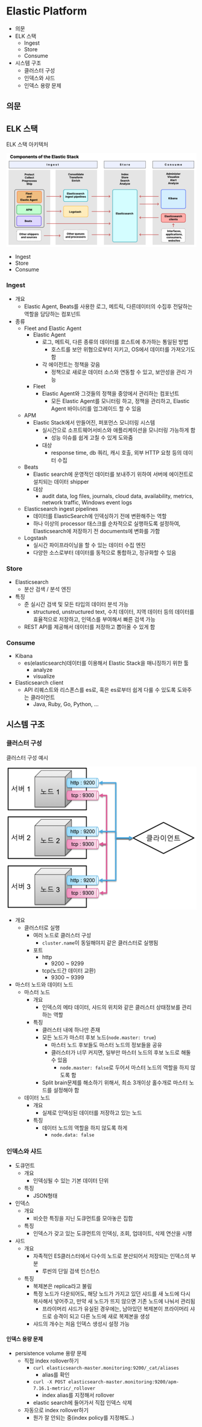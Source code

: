# Elastic Platform

- 의문
- ELK 스택
  - Ingest
  - Store
  - Consume
- 시스템 구조
  - 클러스터 구성
  - 인덱스와 샤드
  - 인덱스 용량 문제

## 의문

## ELK 스택

ELK 스택 아키텍처

![](./images/elastic_stack_architecture1.png)

- Ingest
- Store
- Consume

### Ingest

- 개요
  - Elastic Agent, Beats를 사용한 로그, 메트릭, 다른데이터의 수집후 전달하는 역할을 담당하는 컴포넌트
- 종류
  - Fleet and Elastic Agent
    - Elastic Agent
      - 로그, 메트릭, 다른 종류의 데이터를 호스트에 추가하는 통일된 방법
        - 호스트를 보안 위협으로부터 지키고, OS에서 데이터를 가져오기도 함
      - 각 에이전트는 정책을 갖음
        - 정책으로 새로운 데이터 소스와 연동할 수 있고, 보안성을 관리 가능
    - Fleet
      - Elastic Agent와 그것들의 정책을 중앙에서 관리하는 컴포넌트
        - 모든 Elastic Agent를 모니터링 하고, 정책을 관리하고, Elastic Agent 바이너리를 업그레이드 할 수 있음
  - APM
    - Elastic Stack에서 만들어진, 퍼포먼스 모니터링 시스템
      - 실시간으로 소프트웨어서비스와 애플리케이션을 모니터링 가능하게 함
        - 성능 이슈를 쉽게 고칠 수 있게 도와줌
      - 대상
        - response time, db 쿼리, 캐시 호출, 외부 HTTP 요청 등의 데이터 수집
  - Beats
    - Elastic search에 운영적인 데이터를 보내주기 위하여 서버에 에이전트로 설치되는 데이터 shipper
    - 대상
      - audit data, log files, journals, cloud data, availability, metrics, network traffic, Windows event logs
  - Elasticsearch ingest pipelines
    - 데이터를 ElasticSearch에 인덱싱하기 전에 변환해주는 역할
    - 하나 이상의 processor 태스크를 순차적으로 실행하도록 설정하여, Elasticsearch에 저장하기 전 documents에 변화를 가함
  - Logstash
    - 실시간 파이프라이닝을 할 수 있는 데이터 수집 엔진
    - 다양한 소스로부터 데이터를 동적으로 통합하고, 정규화할 수 있음

### Store

- Elasticsearch
  - 분산 검색 / 분석 엔진
- 특징
  - 준 실시간 검색 및 모든 타입의 데이터 분석 가능
    - structured, unstructured text, 수치 데이터, 지역 데이터 등의 데이터를 효율적으로 저장하고, 인덱스를 부여해서 빠른 검색 가능
  - REST API를 제공해서 데이터를 저장하고 뽑아올 수 있게 함

### Consume

- Kibana
  - es(elasticsearch)데이터를 이용해서 Elastic Stack을 매니징하기 위한 툴
    - analyze
    - visualize
- Elasticsearch client
  - API 리퀘스트와 리스폰스를 es로, 혹은 es로부터 쉽게 다룰 수 있도록 도와주는 클라이언트
    - Java, Ruby, Go, Python, ...

## 시스템 구조

### 클러스터 구성

클러스터 구성 예시

![](./images/es_cluster_architecture1.png)

- 개요
  - 클러스터로 실행
    - 여러 노드로 클러스터 구성
      - `cluster.name`이 동일해야지 같은 클러스터로 실행됨
    - 포트
      - http
        - 9200 ~ 9299
      - tcp(노드간 데이터 교환)
        - 9300 ~ 9399
- 마스터 노드와 데이터 노드
  - 마스터 노드
    - 개요
      - 인덱스의 메타 데이터, 샤드의 위치와 같은 클러스터 상태정보를 관리하는 역할
    - 특징
      - 클러스터 내에 하나만 존재
      - 모든 노드가 마스터 후보 노드(`node.master: true`)
        - 마스터 노드 후보들도 마스터 노드의 정보들을 공유
        - 클러스터가 너무 커지면, 일부만 마스터 노드의 후보 노드로 해둘 수 있음
          - `node.master: false`로 두어서 마스터 노드의 역할을 하지 않도록 함
      - Split brain문제를 해소하기 위해서, 최소 3개이상 홀수개로 마스터 노드를 설정해야 함
  - 데이터 노드
    - 개요
      - 실제로 인덱싱된 데이터를 저장하고 있는 노드
    - 특징
      - 데이터 노드의 역할을 하지 않도록 하게
        - `node.data: false`

### 인덱스와 샤드

- 도큐먼트
  - 개요
    - 인덱싱될 수 있는 기본 데이터 단위
  - 특징
    - JSON형태
- 인덱스
  - 개요
    - 비슷한 특징을 지닌 도큐먼트를 모아놓은 집합
  - 특징
    - 인덱스가 갖고 있는 도큐먼트의 인덱싱, 조회, 업데이트, 삭제 연산을 시행
- 샤드
  - 개요
    - 자족적인 ES클러스터에서 다수의 노드로 분산되어서 저장되는 인덱스의 부분
      - 루씬의 단일 검색 인스턴스
  - 특징
    - 복제본은 replica라고 불림
    - 특정 노드가 다운되어도, 해당 노드가 가지고 있던 샤드를 새 노드에 다시 복사해서 넣어주고, 만약 새 노드가 뜨지 않으면 기존 노드에 나눠서 관리됨
      - 프라이머리 샤드가 유실된 경우에는, 남아있던 복제본이 프라이머리 샤드로 승격이 되고 다른 노드에 새로 복제본을 생성
    - 샤드의 개수는 처음 인덱스 생성시 설정 가능

#### 인덱스 용량 문제

- persistence volume 용량 문제
  - 직접 index rollover하기
    - `curl elasticsearch-master.monitoring:9200/_cat/aliases`
      - alias를 확인
    - `curl -X POST elasticsearch-master.monitoring:9200/apm-7.16.1-metric/_rollover`
      - index alias를 지정해서 rollover
    - elastic search에 들어가서 직접 인덱스 삭제
  - 자동으로 index rollover하기
    - 뭔가 잘 안되는 중(index policy를 지정해도..)
